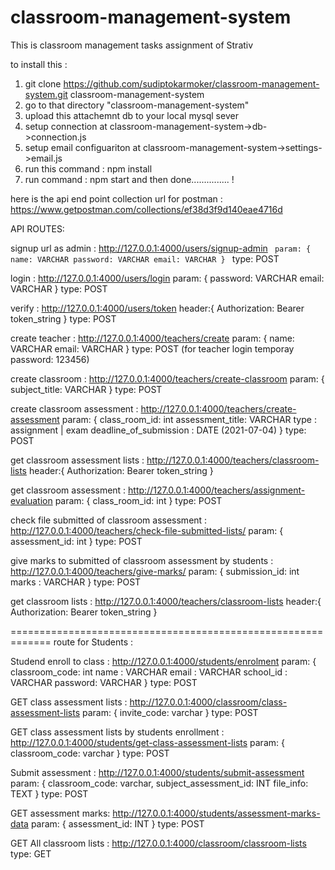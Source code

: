 # classroom-management-system
This is classroom management tasks assignment of Strativ

to install this : 

1. git clone https://github.com/sudiptokarmoker/classroom-management-system.git classroom-management-system
2. go to that directory "classroom-management-system" 
3. upload this attachemnt db to your local mysql sever
4. setup connection at classroom-management-system->db->connection.js
5. setup email configuariton at classroom-management-system->settings->email.js
6. run this command : npm install
7. run command : npm start
and then done............... !


here is the api end point collection url for postman : 
https://www.getpostman.com/collections/ef38d3f9d140eae4716d



API ROUTES: 

signup url as admin : http://127.0.0.1:4000/users/signup-admin
<code>
param: {
    name: VARCHAR
    password: VARCHAR
    email: VARCHAR
}
</code>
type: POST


login : http://127.0.0.1:4000/users/login
param: {
    password: VARCHAR
    email: VARCHAR
}
type: POST

verify : http://127.0.0.1:4000/users/token
header:{
Authorization: Bearer token_string
} 
type: POST

create teacher : http://127.0.0.1:4000/teachers/create
param: {
    name: VARCHAR
    email: VARCHAR
}
type: POST
(for teacher login temporay password: 123456)


create classroom : http://127.0.0.1:4000/teachers/create-classroom
param: {
    subject_title: VARCHAR
}
type: POST


create classroom assessment : http://127.0.0.1:4000/teachers/create-assessment
param: {
    class_room_id: int
    assessment_title: VARCHAR
    type : assignment | exam
    deadline_of_submission : DATE (2021-07-04)
}
type: POST

get classroom assessment lists : http://127.0.0.1:4000/teachers/classroom-lists
header:{
Authorization: Bearer token_string
} 

get classroom assessment : http://127.0.0.1:4000/teachers/assignment-evaluation
param: {
    class_room_id: int
}
type: POST

check file submitted of classroom assessment : http://127.0.0.1:4000/teachers/check-file-submitted-lists/
param: {
    assessment_id: int
}
type: POST

give marks to submitted of classroom assessment by students : http://127.0.0.1:4000/teachers/give-marks/
param: {
    submission_id: int
    marks : VARCHAR
}
type: POST

get classroom lists : http://127.0.0.1:4000/teachers/classroom-lists
header:{
Authorization: Bearer token_string
} 

=============================================================
route for Students : 

Studend enroll to class : http://127.0.0.1:4000/students/enrolment
param: {
    classroom_code: int
    name : VARCHAR
    email : VARCHAR
    school_id : VARCHAR
    password: VARCHAR
}
type: POST

GET class assessment lists : http://127.0.0.1:4000/classroom/class-assessment-lists
param: {
    invite_code: varchar
}
type: POST

GET class assessment lists by students enrollment : http://127.0.0.1:4000/students/get-class-assessment-lists
param: {
    classroom_code: varchar
}
type: POST

Submit assessment : http://127.0.0.1:4000/students/submit-assessment
param: {
    classroom_code: varchar,
    subject_assessment_id: INT
    file_info: TEXT
}
type: POST

GET assessment marks: http://127.0.0.1:4000/students/assessment-marks-data
param: {
    assessment_id: INT
}
type: POST

GET All classroom lists : http://127.0.0.1:4000/classroom/classroom-lists
type: GET
